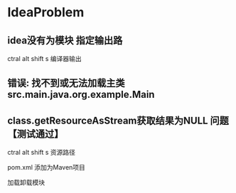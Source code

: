 # IdeaProblem
## idea没有为模块 指定输出路
ctral alt shift  s  编译器输出

## 错误: 找不到或无法加载主类 src.main.java.org.example.Main

## class.getResourceAsStream获取结果为NULL 问题【测试通过】

ctral alt shift  s  资源路径

pom.xml  添加为Maven项目

加载卸载模块

